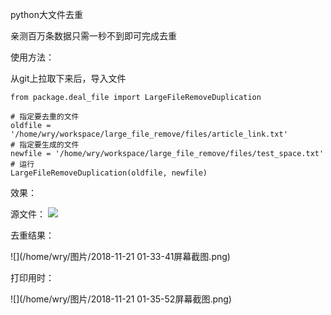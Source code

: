 python大文件去重

亲测百万条数据只需一秒不到即可完成去重



使用方法：

从git上拉取下来后，导入文件

```
from package.deal_file import LargeFileRemoveDuplication

# 指定要去重的文件
oldfile = '/home/wry/workspace/large_file_remove/files/article_link.txt'
# 指定要生成的文件
newfile = '/home/wry/workspace/large_file_remove/files/test_space.txt'
# 运行
LargeFileRemoveDuplication(oldfile, newfile)
```



效果：

源文件：
![](/home/wry/下载/1807569089.jpg)

去重结果：

![](/home/wry/图片/2018-11-21 01-33-41屏幕截图.png)

打印用时：

![](/home/wry/图片/2018-11-21 01-35-52屏幕截图.png)
